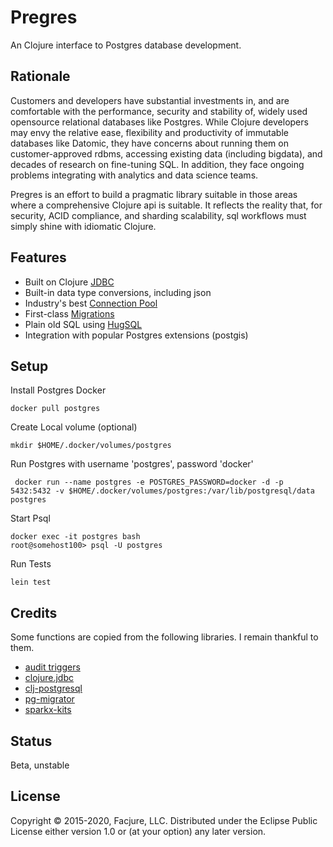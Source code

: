 # Pregres

An Clojure interface to Postgres database development.

## Rationale 

Customers and developers have substantial investments in, and are comfortable
with the performance, security and stability of, widely used opensource
relational databases like Postgres. While Clojure developers may envy the
relative ease, flexibility and productivity of immutable databases like Datomic,
they have concerns about running them on customer-approved rdbms, accessing
existing data (including bigdata), and decades of research on fine-tuning
SQL. In addition, they face ongoing problems integrating with analytics and data
science teams.

Pregres is an effort to build a pragmatic library suitable in those areas where
a comprehensive Clojure api is suitable. It reflects the reality that, for
security, ACID compliance, and sharding scalability, sql workflows must
simply shine with idiomatic Clojure.

## Features

- Built on Clojure [JDBC](https://github.com/clojure/java.jdbc)
- Built-in data type conversions, including json
- Industry's best [Connection Pool](https://github.com/brettwooldridge/HikariCP)
- First-class [Migrations](https://github.com/weavejester/ragtime)
- Plain old SQL using [HugSQL](https://www.hugsql.org/) 
- Integration with popular Postgres extensions (postgis)

## Setup

Install Postgres Docker

	docker pull postgres
	
Create Local volume (optional)

	mkdir $HOME/.docker/volumes/postgres
	
Run Postgres with username 'postgres', password 'docker'
	 
	 docker run --name postgres -e POSTGRES_PASSWORD=docker -d -p 5432:5432 -v $HOME/.docker/volumes/postgres:/var/lib/postgresql/data  postgres
	 
Start Psql

	docker exec -it postgres bash
	root@somehost100> psql -U postgres
	
Run Tests
	
	lein test
	
	
## Credits

Some functions are copied from the following libraries. I remain thankful to them.
 
- [audit triggers](https://github.com/2ndQuadrant/audit-trigger)
- [clojure.jdbc](https://github.com/funcool/clojure.jdbc)
- [clj-postgresql](https://github.com/remodoy/clj-postgresql)
- [pg-migrator](https://github.com/aphel-bilisim-hizmetleri/pg-migrator)
- [sparkx-kits](https://github.com/staples-sparx/kits)

## Status

Beta, unstable

## License

Copyright © 2015-2020, Facjure, LLC. Distributed under the Eclipse Public
License either version 1.0 or (at your option) any later version.
